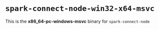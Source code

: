 # `spark-connect-node-win32-x64-msvc`

This is the **x86_64-pc-windows-msvc** binary for `spark-connect-node`
